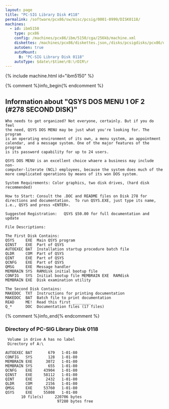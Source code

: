 ```yaml
---
layout: page
title: "PC-SIG Library Disk #118"
permalink: /software/pcx86/sw/misc/pcsig/0001-0999/DISK0118/
machines:
  - id: ibm5150
    type: pcx86
    config: /machines/pcx86/ibm/5150/cga/256kb/machine.xml
    diskettes: /machines/pcx86/diskettes.json,/disks/pcsigdisks/pcx86/diskettes.json
    autoGen: true
    autoMount:
      B: "PC-SIG Library Disk 0118"
    autoType: $date\r$time\rB:\rDIR\r
---
```


{% include machine.html id="ibm5150" %}

{% comment %}info_begin{% endcomment %}

## Information about "QSYS DOS MENU 1 OF 2 (#278 SECOND DISK)"

    Who needs to get organized? Not everyone, certainly. But if you do feel
    the need, QSYS DOS MENU may be just what you're looking for. The program
    is an operating environment of its own, a menu system, an appointment
    calendar, and a message system. One of the major features of the program
    is its password capability for up to 24 users.
    
    QSYS DOS MENU is an excellent choice whaere a business may include non-
    computer-literate (NCL) employees, because the system does much of the
    more complicated operations by means of its won DOS system.
    
    System Requirements: Color graphics, two disk drives, (hard disk
    recommended)
    
    How to Start: Consult the .DOC and README files on Disk 278 for
    directions and documentation.  To run QSYS.EXE, just type its name,
    i.e., QSYS and press <ENTER>.
    
    Suggested Registration:   QSYS $50.00 for full documentation and update
    
    File Descriptions:
    
    The First Disk Contains:
    QSYS     EXE  Main QSYS program
    QINST    EXE  Part of QSYS
    AUTOEXEC BAT  Installation startup procedure batch file
    QLDR     COM  Part of QSYS
    QINT     EXE  Part of QSYS
    QCNFG    EXE  Part of QSYS
    QMSG     EXE  Message handler
    MEMBRAIN SYS  RAMdisk initial bootup file
    CONFIG   SYS  Initial bootup file MEMBRAIN EXE  RAMdisk
    MEMBRAIN EXE  Disk examination utility
    
    The Second Disk Contains:
    MAKEDOC  TXT  Instructions for printing documentation
    MAKEDOC  BAT  Batch file to print documentation
    READ     ME!  Read this first ________
    Q_*      DOC  Documentation files (17 files)
{% comment %}info_end{% endcomment %}


### Directory of PC-SIG Library Disk 0118

     Volume in drive A has no label
     Directory of A:\

    AUTOEXEC BAT       679   1-01-80
    CONFIG   SYS       128   1-01-80
    MEMBRAIN EXE      3072   1-01-80
    MEMBRAIN SYS       655   1-01-80
    QCNFG    EXE     43904   1-01-80
    QINST    EXE     58112   1-01-80
    QINT     EXE      2432   1-01-80
    QLDR     COM      2156   1-01-80
    QMSG     EXE     53760   1-01-80
    QSYS     EXE     55808   1-01-80
           10 file(s)     220706 bytes
                           97280 bytes free
